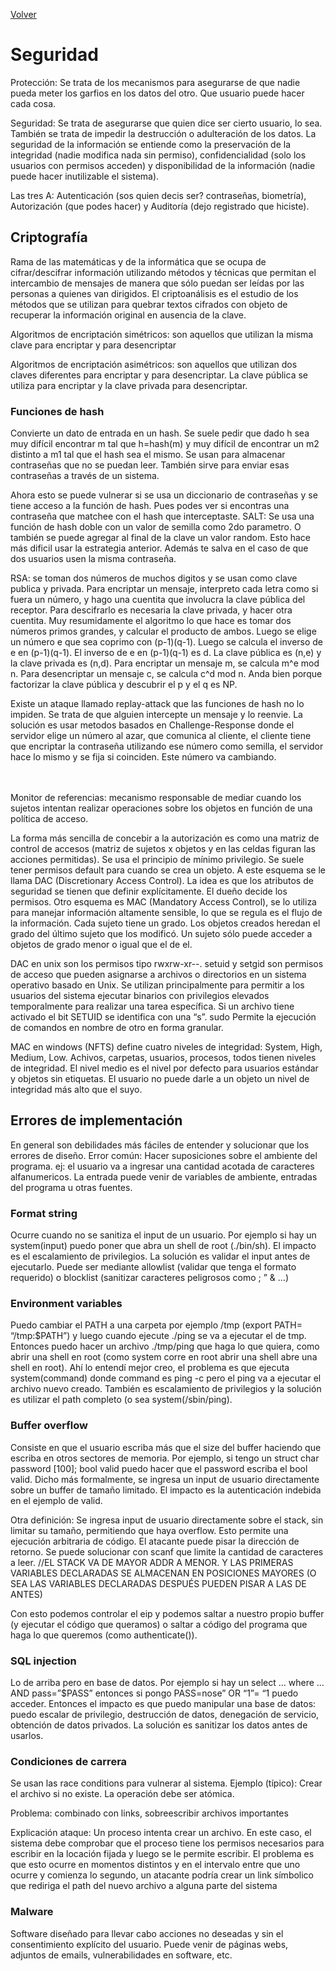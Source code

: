 [Volver](/README.md)

<h1>Seguridad</h1>
Protección: Se trata de los mecanismos para asegurarse de que nadie pueda meter los garfios en los datos del otro. Que usuario puede hacer cada cosa. 

Seguridad:  Se trata de asegurarse que quien dice ser cierto usuario, lo sea. También se trata de impedir la destrucción o adulteración de los datos. La seguridad de la información se entiende como la preservación de la integridad (nadie modifica nada sin permiso), confidencialidad (solo los usuarios con permisos acceden) y disponibilidad de la información (nadie puede hacer inutilizable el sistema).

Las tres A: Autenticación (sos quien decis ser? contraseñas, biometría), Autorización (que podes hacer) y Auditoría (dejo registrado que hiciste).

<h2>Criptografía</h2>
Rama de las matemáticas y de la informática que se ocupa de cifrar/descifrar información utilizando métodos y técnicas que permitan el intercambio de mensajes de manera que sólo puedan ser leídas por las personas a quienes van dirigidos. El criptoanálisis es el estudio de los métodos que se utilizan para quebrar textos cifrados con objeto de recuperar la información original en ausencia de la clave. 

Algoritmos de encriptación simétricos: son aquellos que utilizan la misma clave para encriptar y para desencriptar

Algoritmos de encriptación asimétricos: son aquellos que utilizan dos claves diferentes para encriptar y para desencriptar. La clave pública se utiliza para encriptar y la clave privada para desencriptar.

<h3>Funciones de hash</h3>
Convierte un dato de entrada en un hash. Se suele pedir que dado h sea muy difícil encontrar m tal que h=hash(m) y muy difícil de encontrar un m2 distinto a m1 tal que el hash sea el mismo. Se usan para almacenar contraseñas que no se puedan leer. También sirve para enviar esas contraseñas a través de un sistema. 

Ahora esto se puede vulnerar si se usa un diccionario de contraseñas y se tiene acceso a la función de hash. Pues podes ver si encontras una contraseña que matchee con el hash que interceptaste. 
SALT: Se usa una función de hash doble con un valor de semilla como 2do parametro. O también se puede agregar al final de la clave un valor random. Esto hace más dificil usar la estrategia anterior. Además te salva en el caso de que dos usuarios usen la misma contraseña.

RSA: se toman dos números de muchos digitos y se usan como clave publica y privada. Para encriptar un mensaje, interpreto cada letra como si fuera un número, y hago una cuentita que involucra la clave pública del receptor. Para descifrarlo es necesaria la clave privada, y hacer otra cuentita. Muy resumidamente el algoritmo lo que hace es tomar dos números primos grandes, y calcular el producto de ambos. Luego se elige un número e que sea coprimo con (p-1)(q-1). Luego se calcula el inverso de e en (p-1)(q-1). El inverso de e en (p-1)(q-1) es d. La clave pública es (n,e) y la clave privada es (n,d). Para encriptar un mensaje m, se calcula m^e mod n. Para desencriptar un mensaje c, se calcula c^d mod n. Anda bien porque factorizar la clave pública y descubrir el p y el q es NP.

Existe un ataque llamado replay-attack que las funciones de hash no lo impiden. Se trata de que alguien intercepte un mensaje y lo reenvie. La solución es usar metodos basados en Challenge-Response donde el servidor elige un número al azar, que comunica al cliente, el cliente tiene que encriptar la contraseña utilizando ese número como semilla, el servidor hace lo mismo y se fija si coinciden. Este número va cambiando. 


<br><br>
Monitor de referencias: mecanismo responsable de mediar cuando los sujetos intentan realizar operaciones sobre los objetos en función de una política de acceso.

La forma más sencilla de concebir a la autorización es como una matriz de control de accesos (matriz de sujetos x objetos y en las celdas figuran las acciones permitidas). Se usa el principio de mínimo privilegio. Se suele tener permisos default para cuando se crea un objeto. A este esquema se le llama DAC (Discretionary Access Control). La idea es que los atributos de seguridad se tienen que definir explícitamente. El dueño decide los permisos. Otro esquema es MAC (Mandatory Access Control), se lo utiliza para manejar información altamente sensible, lo que se regula es el flujo de la información. Cada sujeto tiene un grado. Los objetos creados heredan el grado del último sujeto que los modificó. Un sujeto sólo puede acceder a objetos de grado menor o igual que el de el.

DAC en unix son los permisos tipo rwxrw-xr--. setuid y setgid son permisos de acceso que pueden asignarse a archivos o directorios en un sistema operativo basado en Unix. Se utilizan principalmente para permitir a los usuarios del sistema ejecutar binarios con privilegios elevados temporalmente para realizar una tarea específica. Si un archivo tiene activado el bit SETUID se identifica con una “s”. sudo Permite la ejecución de comandos en nombre de otro en forma granular.

MAC en windows (NFTS) define cuatro niveles de integridad: System, High, Medium, Low. Achivos, carpetas, usuarios, procesos, todos tienen niveles de integridad.
El nivel medio es el nivel por defecto para usuarios estándar y objetos sin etiquetas. El usuario no puede darle a un objeto un nivel de integridad más alto que el suyo.


<h2>Errores de implementación</h2>
En general son debilidades más fáciles de entender y solucionar que los errores de diseño. Error común: Hacer suposiciones sobre el ambiente del programa. ej: el usuario va a ingresar una cantidad acotada de caracteres alfanumericos. La entrada puede venir de variables de ambiente, entradas del programa u otras fuentes.
<h3>Format string</h3>
Ocurre cuando no se sanitiza el input de un usuario. Por ejemplo si hay un system(input) puedo poner que abra un shell de root (./bin/sh). El impacto es el escalamiento de privilegios. La solución es validar el input antes de ejecutarlo. Puede ser mediante allowlist (validar que tenga el formato requerido) o blocklist (sanitizar caracteres peligrosos como ; ” & …)

<h3>Environment variables</h3>
Puedo cambiar el PATH a una carpeta por ejemplo /tmp (export PATH= “/tmp:$PATH”) y luego cuando ejecute ./ping se va a ejecutar el de tmp. Entonces puedo hacer un archivo ./tmp/ping que haga lo que quiera, como abrir una shell en root (como system corre en root abrir una shell abre una shell en root). Ahí lo entendí mejor creo, el problema es que ejecuta system(command) donde command es ping -c pero el ping va a ejecutar el archivo nuevo creado.
También es escalamiento de privilegios y la solución es utilizar el path completo (o sea system(/sbin/ping).

<h3>Buffer overflow</h3>
Consiste en que el usuario escriba más que el size del buffer haciendo que escriba en otros sectores de memoria. Por ejemplo, si tengo un struct char password [100]; bool valid puedo hacer que el password escriba el bool valid. Dicho más formalmente, se ingresa un input de usuario directamente sobre un buffer de tamaño limitado. El impacto es la autenticación indebida en el ejemplo de valid. 

Otra definición: Se ingresa input de usuario directamente sobre el stack, sin limitar su tamaño, permitiendo que haya overflow. Esto permite una ejecución arbitraria de código. El atacante puede pisar la dirección de retorno. Se puede solucionar con scanf que limite la cantidad de caracteres a leer.
//EL STACK VA DE MAYOR ADDR A MENOR. Y  LAS PRIMERAS VARIABLES DECLARADAS SE ALMACENAN EN POSICIONES MAYORES (O SEA LAS VARIABLES DECLARADAS DESPUÉS PUEDEN PISAR A LAS DE ANTES)

Con esto podemos controlar el eip y podemos saltar a nuestro propio buffer (y ejecutar el código que queramos) o saltar a código del programa que haga lo que queremos (como authenticate()).

<h3>SQL injection</h3>
Lo de arriba pero en base de datos. Por ejemplo si hay un select … where … AND pass=”$PASS” entonces si pongo PASS=nose” OR “1”= “1 puedo acceder. Entonces el impacto es que puedo manipular una base de datos: puedo escalar de privilegio, destrucción de datos, denegación de servicio, obtención de datos privados. La solución es sanitizar los datos antes de usarlos.

<h3>Condiciones de carrera</h3>
Se usan las race conditions para vulnerar al sistema.
Ejemplo (típico): Crear el archivo si no existe. La operación debe ser atómica.

Problema: combinado con links, sobreescribir archivos importantes

Explicación ataque: Un proceso intenta crear un archivo. En este caso, el sistema debe comprobar que el proceso tiene los permisos necesarios para escribir en la locación fijada y luego se le permite escribir. El problema es que esto ocurre en momentos distintos y en el intervalo entre que uno ocurre y comienza lo segundo, un atacante podría crear un link símbolico que rediriga el path del nuevo archivo a alguna parte del sistema

<h3>Malware</h3> 
Software diseñado para llevar cabo acciones no deseadas y sin el consentimiento explícito del usuario. Puede venir de páginas webs, adjuntos de emails, vulnerabilidades en software, etc. 